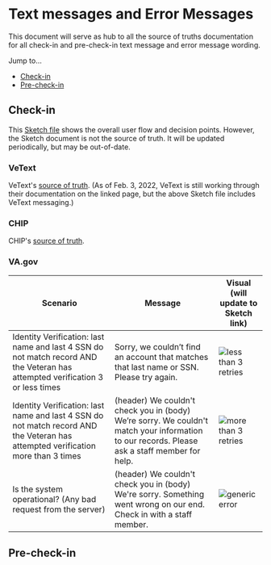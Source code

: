 # Text messages and Error Messages 
This document will serve as hub to all the source of truths documentation for all check-in and pre-check-in text message and error message wording.

Jump to...
- [Check-in](#checkin)
- [Pre-check-in](#precheckin)

## Check-in <a name="checkin"></a> 
This [Sketch file](https://www.sketch.com/s/e79a827e-42cf-4a82-b554-874c75b5c70e/a/3Op54Vm) shows the overall user flow and decision points. However, the Sketch document is not the source of truth. It will be updated periodically, but may be out-of-date.

### VeText 

VeText's [source of truth](https://github.com/department-of-veterans-affairs/vetext-docs/blob/master/README.md). (As of Feb. 3, 2022, VeText is still working through their documentation on the linked page, but the above Sketch file includes VeText messaging.)

### CHIP

CHIP's [source of truth](https://github.com/department-of-veterans-affairs/chip/blob/develop/docs/chip-messaging.md).

### VA.gov

| Scenario | Message | Visual (will update to Sketch link) |
| --- | --- | --- |
| Identity Verification: last name and last 4 SSN do not match record AND the Veteran has attempted verification 3 or less times | Sorry, we couldn’t find an account that matches that last name or SSN. Please try again. | ![less than 3 retries](https://user-images.githubusercontent.com/66287082/152365205-135fd98a-3ae2-419d-8f80-530a82dc9adb.png) |
| Identity Verification: last name and last 4 SSN do not match record AND the Veteran has attempted verification more than 3 times | (header) We couldn't check you in (body) We’re sorry. We couldn't match your information to our records. Please ask a staff member for help. | ![more than 3 retries](https://user-images.githubusercontent.com/66287082/152366348-aa16b649-c952-48ed-a3e8-30935d14b8ec.png) |
| Is the system operational? (Any bad request from the server) | (header) We couldn't check you in (body) We're sorry. Something went wrong on our end. Check in with a staff member. | ![generic error](https://user-images.githubusercontent.com/66287082/152366754-44736746-4e6e-4753-9a3a-7c17c5383844.png) |

## Pre-check-in <a name="precheckin"></a> 
